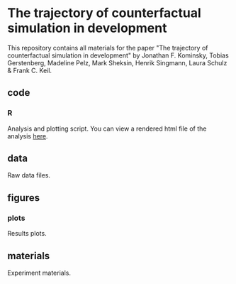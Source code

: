 # The trajectory of counterfactual simulation in development

This repository contains all materials for the paper "The trajectory of counterfactual simulation in development" by Jonathan F. Kominsky, Tobias Gerstenberg, Madeline Pelz, Mark Sheksin, Henrik Singmann, Laura Schulz & Frank C. Keil.

## code 

### R 

Analysis and plotting script. You can view a rendered html file of the analysis [here](https://tobiasgerstenberg.github.io/tracing_counterfactuals/). 

## data 

Raw data files. 

## figures 

### plots 

Results plots. 

## materials 

Experiment materials. 

